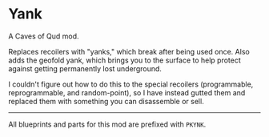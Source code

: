 # Yank

A Caves of Qud mod.

Replaces recoilers with "yanks," which break after being used once. Also adds the geofold yank, which brings you to the surface to help protect against getting permanently lost underground.

I couldn't figure out how to do this to the special recoilers (programmable, reprogrammable, and random-point), so I have instead gutted them and replaced them with something you can disassemble or sell.

---

All blueprints and parts for this mod are prefixed with `PKYNK`.
